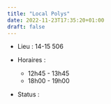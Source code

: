 ```yaml
---
title: "Local Polys"
date: 2022-11-23T17:35:20+01:00
draft: false
---
```


- Lieu : 14-15 506

- Horaires : 
  - 12h45 - 13h45
  - 18h00 - 19h00

- Status : **<span class="status"></span>**

